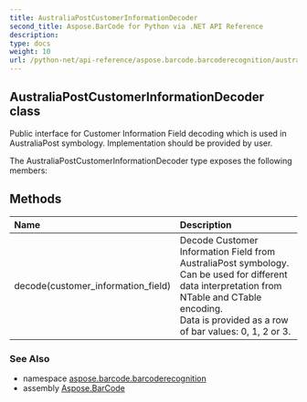```yaml
---
title: AustraliaPostCustomerInformationDecoder
second_title: Aspose.BarCode for Python via .NET API Reference
description: 
type: docs
weight: 10
url: /python-net/api-reference/aspose.barcode.barcoderecognition/australiapostcustomerinformationdecoder/
---
```


## AustraliaPostCustomerInformationDecoder class

Public interface for Customer Information Field decoding which is used in AustraliaPost symbology. Implementation should be provided by user.

The AustraliaPostCustomerInformationDecoder type exposes the following members:
## Methods
| Name | Description |
| :- | :- |
|decode(customer_information_field)|Decode Customer Information Field from AustraliaPost symbology. <br/>            Can be used for different data interpretation from NTable and CTable encoding.<br/>            Data is provided as a row of bar values: 0, 1, 2 or 3.|

### See Also

* namespace [aspose.barcode.barcoderecognition](/barcode/python-net/api-reference/aspose.barcode.barcoderecognition/)
* assembly [Aspose.BarCode](/barcode/python-net/api-reference/)

